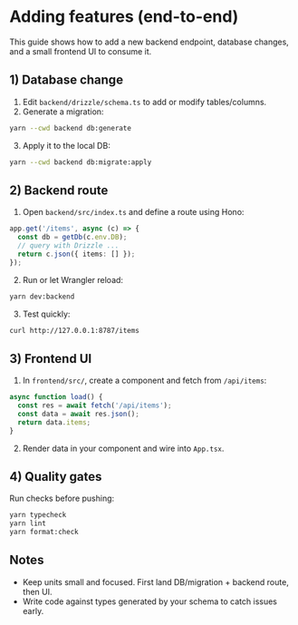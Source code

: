 # Adding features (end-to-end)

This guide shows how to add a new backend endpoint, database changes, and a small frontend UI to consume it.

## 1) Database change

1. Edit `backend/drizzle/schema.ts` to add or modify tables/columns.
2. Generate a migration:

```bash
yarn --cwd backend db:generate
```

3. Apply it to the local DB:

```bash
yarn --cwd backend db:migrate:apply
```

## 2) Backend route

1. Open `backend/src/index.ts` and define a route using Hono:

```ts
app.get('/items', async (c) => {
  const db = getDb(c.env.DB);
  // query with Drizzle ...
  return c.json({ items: [] });
});
```

2. Run or let Wrangler reload:

```bash
yarn dev:backend
```

3. Test quickly:

```bash
curl http://127.0.0.1:8787/items
```

## 3) Frontend UI

1. In `frontend/src/`, create a component and fetch from `/api/items`:

```ts
async function load() {
  const res = await fetch('/api/items');
  const data = await res.json();
  return data.items;
}
```

2. Render data in your component and wire into `App.tsx`.

## 4) Quality gates

Run checks before pushing:

```bash
yarn typecheck
yarn lint
yarn format:check
```

## Notes

- Keep units small and focused. First land DB/migration + backend route, then UI.
- Write code against types generated by your schema to catch issues early.
